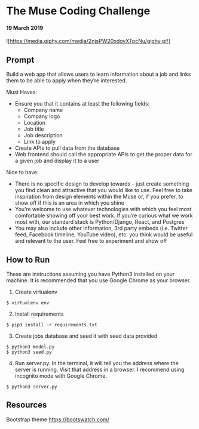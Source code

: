 # The Muse Coding Challenge #
#### 19 March 2019 ####

![https://media.giphy.com/media/2njsPW20xdovXTpcNu/giphy.gif]

## Prompt ##

Build a web app that allows users to learn information about a job and links them to be able to apply when they’re interested.
 
Must Haves:

* Ensure you that it contains at least the following fields:
	* Company name
	* Company logo
	* Location
	* Job title
	* Job description
	* Link to apply
* Create APIs to pull data from the database
* Web frontend should call the appropriate APIs to get the proper data for a given job and display it to a user

Nice to have:
* There is no specific design to develop towards - just create something you find clean and attractive that you would like to use. Feel free to take inspiration from design elements within the Muse or, if you prefer, to show off if this is an area in which you shine
* You’re welcome to use whatever technologies with which you feel most comfortable showing off your best work. If you’re curious what we work most with, our standard stack is Python/Django, React, and Postgres
* You may also include other information, 3rd party embeds (i.e. Twitter feed, Facebook timeline, YouTube video), etc. you think would be useful and relevant to the user. Feel free to experiment and show off

## How to Run ##

These are instructions assuming you have Python3 installed on your machine. It is recommended that you use Google Chrome as your browser.
1. Create virtualenv

```$ virtualenv env```

2. Install requirements

```$ pip3 install -r requirements.txt```

3. Create jobs database and seed it with seed data provided

```$ createdb jobs
$ python3 model.py
$ python3 seed.py
```

4. Run server.py. In the terminal, it will tell you the address where the server is running. Visit that address in a browser. I recommend using incognito mode with Google Chrome.

```$ python3 server.py```

## Resources ##
Bootstrap theme https://bootswatch.com/